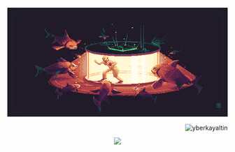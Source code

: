 <p align="center">
  <img style="width:100%;height:250px;" src="bg.png">
</p>
<p align="right">
  <img src="https://komarev.com/ghpvc/?username=yberkayaltin&label=Profile%20views&color=dd6387&style=flat" alt="yberkayaltin" />
<p align="center">
  <img src="https://github-readme-stats.vercel.app/api?username=yberkayaltin&show_icons=true&theme=dracula&cache_seconds=100&locale=en" />
</p>

[comment]: <> (<p>&nbsp;<img align="center" src="https://github-readme-stats.vercel.app/api?username=yberkayaltin&show_icons=true&theme=dracula&cache_seconds=50000&locale=en" alt="yberkayaltin" /></p>)
